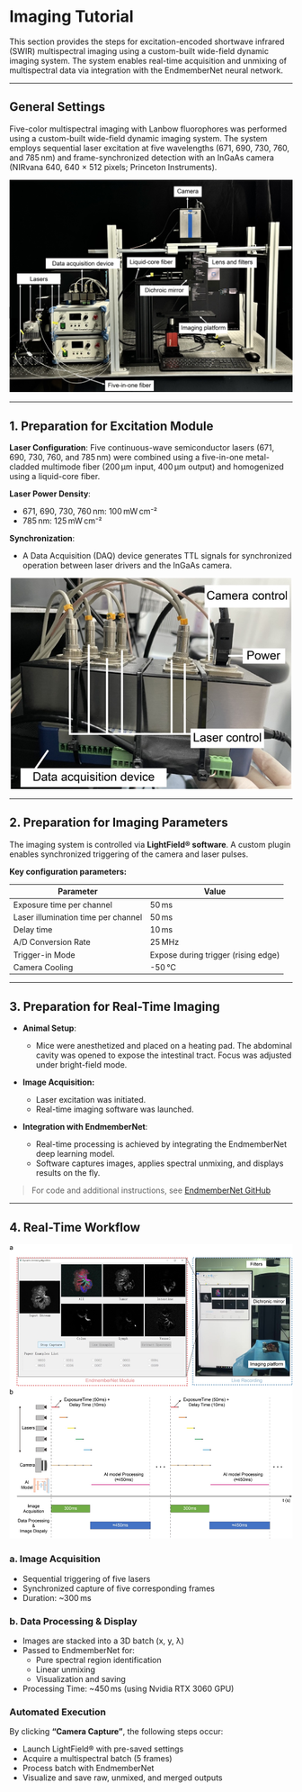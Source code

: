 # Imaging Tutorial

This section provides the steps for excitation-encoded shortwave infrared (SWIR) multispectral imaging using a custom-built wide-field dynamic imaging system. The system enables real-time acquisition and unmixing of multispectral data via integration with the EndmemberNet neural network.

------

## General Settings

Five-color multispectral imaging with Lanbow fluorophores was performed using a custom-built wide-field dynamic imaging system. The system employs sequential laser excitation at five wavelengths (671, 690, 730, 760, and 785 nm) and frame-synchronized detection with an InGaAs camera (NIRvana 640, 640 × 512 pixels; Princeton Instruments).

![Figure – Custom-built wide-field imaging system](../doc/imaging0.png)

------

## 1. Preparation for Excitation Module

**Laser Configuration**:
Five continuous-wave semiconductor lasers (671, 690, 730, 760, and 785 nm) were combined using a five-in-one metal-cladded multimode fiber (200 μm input, 400 μm output) and homogenized using a liquid-core fiber.

**Laser Power Density**:
- 671, 690, 730, 760 nm: 100 mW cm⁻²
- 785 nm: 125 mW cm⁻²

**Synchronization**:

- A Data Acquisition (DAQ) device generates TTL signals for synchronized operation between laser drivers and the InGaAs camera.

<div style="text-align: center;">
  <img src="../doc/imaging1.png" alt="描述" width="500"/>
</div>

------

## 2. Preparation for Imaging Parameters

The imaging system is controlled via **LightField® software**. A custom plugin enables synchronized triggering of the camera and laser pulses.

**Key configuration parameters:**

| Parameter                           | Value                               |
| ----------------------------------- | ----------------------------------- |
| Exposure time per channel           | 50 ms                               |
| Laser illumination time per channel | 50 ms                               |
| Delay time                          | 10 ms                               |
| A/D Conversion Rate                 | 25 MHz                              |
| Trigger-in Mode                     | Expose during trigger (rising edge) |
| Camera Cooling                      | -50 °C                              |



------

## 3. Preparation for Real-Time Imaging

- **Animal Setup**:
  - Mice were anesthetized and placed on a heating pad. The abdominal cavity was opened to expose the intestinal tract. Focus was adjusted under bright-field mode.

- **Image Acquisition:**
  - Laser excitation was initiated.
  - Real-time imaging software was launched.

- **Integration with EndmemberNet**:
  - Real-time processing is achieved by integrating the EndmemberNet deep learning model.
  - Software captures images, applies spectral unmixing, and displays results on the fly.

> For code and additional instructions, see [EndmemberNet GitHub](https://github.com/Orange066/EndmemberNet/tree/main)

------

## 4. Real-Time Workflow

![Figure – Interface and imaging setup](../doc/imaging2.png)

### a. Image Acquisition

- Sequential triggering of five lasers
- Synchronized capture of five corresponding frames
- Duration: ~300 ms

### b. Data Processing & Display

- Images are stacked into a 3D batch (x, y, λ)
- Passed to EndmemberNet for:
  - Pure spectral region identification
  - Linear unmixing
  - Visualization and saving
- Processing Time: ~450 ms (using Nvidia RTX 3060 GPU)

### Automated Execution

By clicking **“Camera Capture”**, the following steps occur:

- Launch LightField® with pre-saved settings
- Acquire a multispectral batch (5 frames)
- Process batch with EndmemberNet
- Visualize and save raw, unmixed, and merged outputs